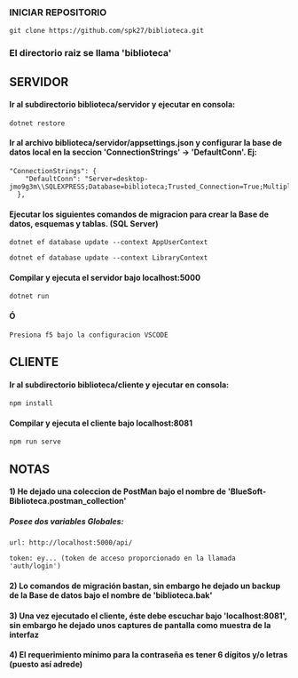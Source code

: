 ### INICIAR REPOSITORIO
```
git clone https://github.com/spk27/biblioteca.git
```
### El directorio raiz se llama 'biblioteca'

## SERVIDOR

#### Ir al subdirectorio biblioteca/servidor y ejecutar en consola:
```
dotnet restore
```

#### Ir al archivo biblioteca/servidor/appsettings.json y configurar la base de datos local en la seccion 'ConnectionStrings' -> 'DefaultConn'. Ej:
```
"ConnectionStrings": {
    "DefaultConn": "Server=desktop-jmo9g3m\\SQLEXPRESS;Database=biblioteca;Trusted_Connection=True;MultipleActiveResultSets=true"
  },

```

#### Ejecutar los siguientes comandos de migracion para crear la Base de datos, esquemas y tablas. (SQL Server)
```
dotnet ef database update --context AppUserContext
```
```
dotnet ef database update --context LibraryContext
```

#### Compilar y ejecuta el servidor bajo localhost:5000
```
dotnet run
```

#### Ó

```
Presiona f5 bajo la configuracion VSCODE
```

## CLIENTE

#### Ir al subdirectorio biblioteca/cliente y ejecutar en consola:
```
npm install
```

#### Compilar y ejecuta el cliente bajo localhost:8081
```
npm run serve
```

## NOTAS

#### 1) He dejado una coleccion de PostMan bajo el nombre de 'BlueSoft-Biblioteca.postman_collection'
##### Posee dos variables Globales:
```
url: http://localhost:5000/api/
```
```
token: ey... (token de acceso proporcionado en la llamada 'auth/login')
```
#### 2) Lo comandos de migración bastan, sin embargo he dejado un backup de la Base de datos bajo el nombre de 'biblioteca.bak'

#### 3) Una vez ejecutado el cliente, éste debe escuchar bajo 'localhost:8081', sin embargo he dejado unos captures de pantalla como muestra de la interfaz

#### 4) El requerimiento mínimo para la contraseña es tener 6 dígitos y/o letras (puesto así adrede)